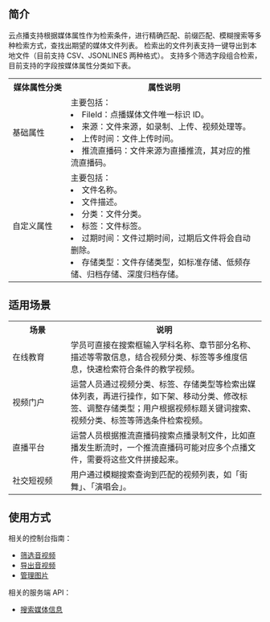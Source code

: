 ## 简介
云点播支持根据媒体属性作为检索条件，进行精确匹配、前缀匹配、模糊搜索等多种检索方式，查找出期望的媒体文件列表。
检索出的文件列表支持一键导出到本地文件（目前支持 CSV、JSONLINES 两种格式）。
支持多个筛选字段组合检索，目前支持的字段按媒体属性分类如下表。

<table>
    <tr>
        <th style="width:100px">
            媒体属性分类             
        </th>
				<th>
           属性说明
        </th>
    </tr>
		<tr>
        <td>
            基础属性
        </td>
				<td>
				主要包括：
				<li>FileId：点播媒体文件唯一标识 ID。</li>
				<li>来源：文件来源，如录制、上传、视频处理等。 </li>
				<li>上传时间：文件上传时间。</li>
				<li>推流直播码：文件来源为直播推流，其对应的推流直播码。</li>
        </td>
		</tr>
		<tr>
        <td>
            自定义属性
        </td>
				<td>
				主要包括：
				<li>文件名称。</li>
				<li>文件描述。</li>
				<li>分类：文件分类。</li>
				<li>标签：文件标签。</li>
				<li>过期时间：文件过期时间，过期后文件将会自动删除。</li>
				<li>存储类型：文件存储类型，如标准存储、低频存储、归档存储、深度归档存储。</li>
        </td>
		</tr>
</table>


## 适用场景
<table>
    <tr>
        <th style="width:100px">
            场景              
        </th>
				<th>
           说明
        </th>
    </tr>
		<tr>
        <td>
            在线教育
        </td>
				<td>
				学员可直接在搜索框输入学科名称、章节部分名称、描述等零散信息，结合视频分类、标签等多维度信息，快速检索符合条件的教学视频。
        </td>
		</tr>
		<tr>
        <td>
            视频门户
        </td>
				<td>
				运营人员通过视频分类、标签、存储类型等检索出媒体列表，再进行操作，如下架、移动分类、修改标签、调整存储类型；用户根据视频标题关键词搜索、视频分类、标签等筛选条件检索视频。
        </td>
		</tr>
		<tr>
        <td>
            直播平台
        </td>
				<td>
				运营人员根据推流直播码搜索点播录制文件，比如直播发生断流时，一个推流直播码可能对应多个点播文件，需要将这些文件拼接起来。
        </td>
		</tr>
		<tr>
        <td>
            社交短视频
        </td>
				<td>
				用户通过模糊搜索查询到匹配的视频列表，如「街舞」、「演唱会」。
        </td>
		</tr>
</table>

## 使用方式
相关的控制台指南：
- [筛选音视频](https://cloud.tencent.com/document/product/266/36450)
- [导出音视频](https://cloud.tencent.com/document/product/266/48719)
- [管理图片](https://cloud.tencent.com/document/product/266/45528)

相关的服务端 API：
- [搜索媒体信息](https://cloud.tencent.com/document/product/266/31813)
